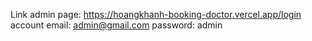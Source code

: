Link admin page: https://hoangkhanh-booking-doctor.vercel.app/login
account email: admin@gmail.com
password: admin